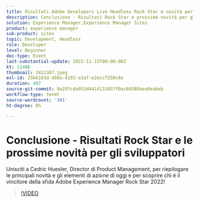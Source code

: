 ```yaml
---
title: Risultati Adobe Developers Live Headless Rock Star e novità per gli sviluppatori
description: Conclusione - Risultati Rock Star e prossime novità per gli sviluppatoriUnisciti a Cedric Huesler, Director of Product Management, per riepilogare le principali novità e gli elementi di azione di oggi e per scoprire chi è il vincitore della sfida Adobe Experience Manager Rock Star 2022!
solution: Experience Manager,Experience Manager Sites
product: experience manager
sub-product: sites
topic: Development, Headless
role: Developer
level: Beginner
doc-type: Event
last-substantial-update: 2022-11-15T00:00:00Z
kt: 11486
thumbnail: 3411307.jpeg
exl-id: 25b6183d-d80a-4193-a3af-e2eccf250c6e
duration: 497
source-git-commit: 9a297cda953d4414131657f9ac84580aea0eabeb
workflow-type: tm+mt
source-wordcount: '101'
ht-degree: 0%

---
```


# Conclusione - Risultati Rock Star e le prossime novità per gli sviluppatori

Unisciti a Cedric Huesler, Director di Product Management, per riepilogare le principali novità e gli elementi di azione di oggi e per scoprire chi è il vincitore della sfida Adobe Experience Manager Rock Star 2022!

>[!VIDEO](https://video.tv.adobe.com/v/3411307/?quality=12&learn=on)
